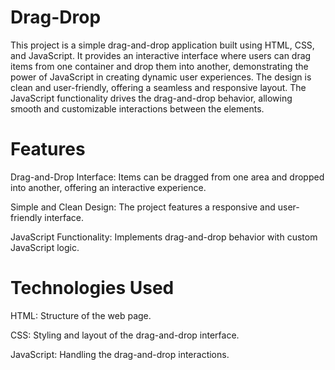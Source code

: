 # Drag-Drop
This project is a simple drag-and-drop application built using HTML, CSS, and JavaScript. It provides an interactive interface where users can drag items from one container and drop them into another, demonstrating the power of JavaScript in creating dynamic user experiences. The design is clean and user-friendly, offering a seamless and responsive layout. The JavaScript functionality drives the drag-and-drop behavior, allowing smooth and customizable interactions between the elements.

# Features
Drag-and-Drop Interface: Items can be dragged from one area and dropped into another, offering an interactive experience.

Simple and Clean Design: The project features a responsive and user-friendly interface.

JavaScript Functionality: Implements drag-and-drop behavior with custom JavaScript logic.

# Technologies Used
HTML: Structure of the web page.

CSS: Styling and layout of the drag-and-drop interface.

JavaScript: Handling the drag-and-drop interactions.

